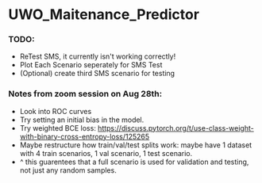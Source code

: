 # UWO_Maitenance_Predictor

### TODO:
- ReTest SMS, it currently isn't working correctly!
- Plot Each Scenario seperately for SMS Test
- (Optional) create third SMS scenario for testing

### Notes from zoom session on Aug 28th:
- Look into ROC curves
- Try setting an initial bias in the model.
- Try weighted BCE loss: https://discuss.pytorch.org/t/use-class-weight-with-binary-cross-entropy-loss/125265
- Maybe restructure how train/val/test splits work: maybe have 1 dataset with 4 train scenarios, 1 val scenario, 1 test scenario.
- ^ this guarentees that a full scenario is used for validation and testing, not just any random samples.